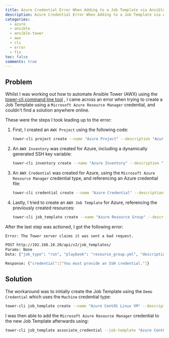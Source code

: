 ```yaml
---
title: Azure Credential Error When Adding to a Job Template via Ansible Tower CLI
description: Azure Credential Error When Adding to a Job Template via Ansible Tower CLI
categories:
  - azure
  - ansible
  - ansible-tower
  - awx
  - cli
  - error
  - fix
toc: false
comments: true
---
```


## Problem

Whilst I was working out how to automate Ansible Tower (AWX) using the [tower-cli command line tool](https://docs.ansible.com/ansible-tower/latest/html/towerapi/tower_cli.html)
, I came across an error when trying to create a Job Template using a `Microsoft Azure Resource Manager`
credential, and couldn't find a solution anywhere online.

These were the steps I took leading up to the error:

1. First, I created an `AWX Project` using the following code:
    ```bash
    tower-cli project create --name "Azure Project" --description "Azure Playbooks" --scm-type "manual" --local-path "azure-linux-vm" --organization "Default"
    ```
1. An `AWX Inventory` was created for Azure, including a dynamically generated SSH key variable:
    ```bash
    tower-cli inventory create --name "Azure Inventory" --description "Azure Inventory" --organization "Default" --variables "ssh_public_key: \"$ssh_public_key\""
    ```
1. An `AWX Credential` was created for Azure, using the `Microsoft Azure Resource Manager` credential type, and referencing an Azure credential file:
    ```bash
    tower-cli credential create --name "Azure Credential" --description "Azure Credential" --organization "Default" --credential-type "Microsoft Azure Resource Manager" --inputs "@$azure_credential_file_path"
    ```
1. Lastly, I tried to create an `AWX Job Template` for Azure, referencing the previously created resources:
    ```bash
    tower-cli job_template create --name "Azure Resource Group" --description "Azure Resource Group - Job Template" --inventory "Azure Inventory" --project "Azure Project" --playbook "resource_group.yml" --credential "Azure Credential"
    ```

After the last step was actioned, I got the following error:

```bash
Error: The Tower server claims it was sent a bad request.

POST http://192.168.10.20/api/v2/job_templates/
Params: None
Data: {"job_type": "run", "playbook": "resource_group.yml", "description": "Azure Resource Group - Job Template", "inventory": 2, "credential": 2, "name": "Azure Resource Group", "project": 6}

Response: {"credential":["You must provide an SSH credential."]}
```

## Solution

The workaround was to initially create the Job Template using the `Demo Credential` which uses the `Machine`
credential type:

```bash
tower-cli job_template create --name "Azure CentOS Linux VM" --description "Azure CentOS Linux VM - Job Template" --inventory "Azure Inventory" --project "Azure Project" --playbook "centos_vm.yml" --credential "Demo Credential"
```

I was then able to add the `Microsoft Azure Resource Manager` credential to the new Job Template afterwards using:

```bash
tower-cli job_template associate_credential --job-template "Azure CentOS Linux VM" --credential "Azure Credential"
```
